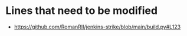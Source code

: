 # Lines that need to be modified
* https://github.com/RomanRII/jenkins-strike/blob/main/build.py#L123
